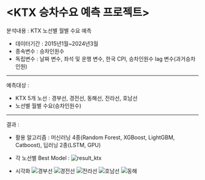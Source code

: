 # <KTX 승차수요 예측 프로젝트>

분석내용 : KTX 노선별 월별 수요 예측
* 데이터기간 : 2015년1월~2024년3월
* 종속변수 : 승차인원수
* 독립변수 : 날짜 변수, 좌석 및 운행 변수, 한국 CPI, 승차인원수 lag 변수(과거승차인원)
---
예측대상 :
* KTX 5개 노선 : 경부선, 경전선, 동해선, 전라선, 호남선
* 노선별 월별 수요(승차인원수)
---
결과 :
* 활용 알고리즘 : 머신러닝 4종(Random Forest, XGBoost, LightGBM, Catboost), 딥러닝 2종(LSTM, GPU)
* 각 노선별 Best Model : 
![result_ktx](https://github.com/user-attachments/assets/fe1bc97e-409b-4fd1-91c3-d641595535c3)


* 시각화
![경부선](https://github.com/user-attachments/assets/d9f6f180-d98b-43db-84fe-4491445bfe3e)
![경전선](https://github.com/user-attachments/assets/a158af5f-60ec-4843-ae59-3f2f42272cf6)
![전라선](https://github.com/user-attachments/assets/1a55456d-98ae-4a50-a466-91b2ab241918)
![호남선](https://github.com/user-attachments/assets/c49b80ce-a77c-49d5-9d57-7ce053c5d0f5)
![동해](https://github.com/user-attachments/assets/e3c02f9a-67bc-45ec-971a-9c62b92da109)

